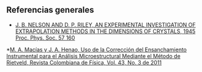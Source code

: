 ## Referencias generales

* [J. B. NELSON AND D. P. RILEY, AN EXPERIMENTAL INVESTIGATION OF EXTRAPOLATION METHODS IN THE DIMENSIONS OF CRYSTALS, 1945 Proc. Phys. Soc. 57 160](https://iopscience.iop.org/article/10.1088/0959-5309/57/3/302)

*[M. A. Macías y J. A. Henao, Uso de la Corrección del Ensanchamiento Instrumental para el Análisis Microestructural Mediante el Método de Rietveld, Revista Colombiana de Física, Vol. 43, No. 3 de 2011](http://fisica.udea.edu.co/rcf/ojs/index.php/rcf/article/download/430334/pdf)

